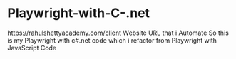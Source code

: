 ﻿# Playwright-with-C-.net
 https://rahulshettyacademy.com/client Website URL that i Automate
So this is my Playwright with c#.net code which i refactor from Playwright with JavaScript Code
